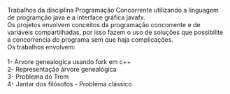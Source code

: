 
Trabalhos da disciplina Programação Concorrente utilizando a linguagem de programção java e a interface gráfica javafx. <br> Os projetos envolvem conceitos da programação concorrente e de variáveis compartilhadas, por isso fazem o uso de soluções que possibilite a concorrencia do programa sem que haja complicações. <br>
Os trabalhos envolvem: <br> <br> 
1- Árvore genealogica usando fork em c++ <br>
2- Representação árvore genealógica <br>
3- Problema do Trem <br>
4- Jantar dos filósofos - Problema clássico
